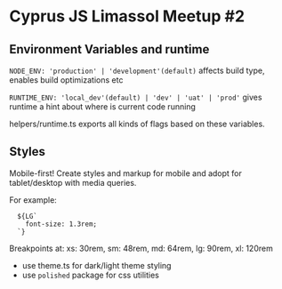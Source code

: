 # Cyprus JS Limassol Meetup #2

## Environment Variables and runtime

`NODE_ENV: 'production' | 'development'(default)`
affects build type, enables build optimizations etc

`RUNTIME_ENV: 'local_dev'(default) | 'dev' | 'uat' | 'prod'`
gives runtime a hint about where is current code running

helpers/runtime.ts exports all kinds of flags based on these variables.

## Styles

Mobile-first!
Create styles and markup for mobile and adopt for tablet/desktop with media queries.

For example:

```
  ${LG`
    font-size: 1.3rem;
  `}
```

Breakpoints at: xs: 30rem, sm: 48rem, md: 64rem, lg: 90rem, xl: 120rem

- use theme.ts for dark/light theme styling
- use `polished` package for css utilities
